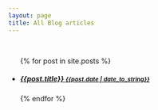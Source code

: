 ```yaml
---
layout: page
title: All Blog articles
---
```


<br><ul>{% for post in site.posts %}<li><h5> <a href="{{post.url}}">{{post.title}} <small>{{post.date | date_to_string}}</small> </a> </h5> </li>{% endfor %}</ul>
